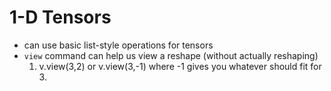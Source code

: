 # 1-D Tensors

- can use basic list-style operations for tensors
- ```view``` command can help us view a reshape (without actually reshaping)
    1. v.view(3,2) or v.view(3,-1) where -1 gives you whatever should fit for 3.